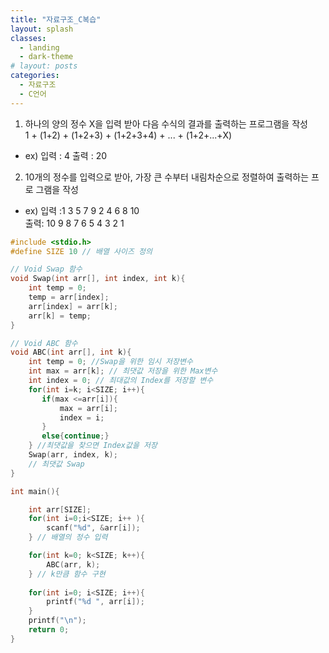 ```yaml
---
title: "자료구조_C복습"
layout: splash
classes:
  - landing
  - dark-theme
# layout: posts
categories:
  - 자료구조
  - C언어
---
```


1. 하나의 양의 정수 X을 입력 받아 다음 수식의 결과를 출력하는 프로그램을 작성  
1 + (1+2) + (1+2+3) + (1+2+3+4) + ... + (1+2+...+X)  
* ex) 입력 : 4   출력 : 20


2. 10개의 정수를 입력으로 받아, 가장 큰 수부터 내림차순으로 정렬하여 출력하는 프로 그램을 작성
* ex) 입력 :1 3 5 7 9 2 4 6 8 10   
    출력: 10 9 8 7 6 5 4 3 2 1

```c++
#include <stdio.h>
#define SIZE 10 // 배열 사이즈 정의

// Void Swap 함수
void Swap(int arr[], int index, int k){
    int temp = 0;
    temp = arr[index]; 
    arr[index] = arr[k];
    arr[k] = temp;
}

// Void ABC 함수
void ABC(int arr[], int k){
    int temp = 0; //Swap을 위한 임시 저장변수 
    int max = arr[k]; // 최댓값 저장을 위한 Max변수
    int index = 0; // 최대값의 Index를 저장할 변수
    for(int i=k; i<SIZE; i++){
       if(max <=arr[i]){
           max = arr[i];
           index = i;
       }
       else{continue;}
    } //최댓값을 찾으면 Index값을 저장
    Swap(arr, index, k); 
    // 최댓값 Swap
}

int main(){

    int arr[SIZE];
    for(int i=0;i<SIZE; i++ ){
        scanf("%d", &arr[i]);
    } // 배열의 정수 입력

    for(int k=0; k<SIZE; k++){
        ABC(arr, k);
    } // k만큼 함수 구현
    
    for(int i=0; i<SIZE; i++){
        printf("%d ", arr[i]);
    }
    printf("\n");
    return 0;
}
```